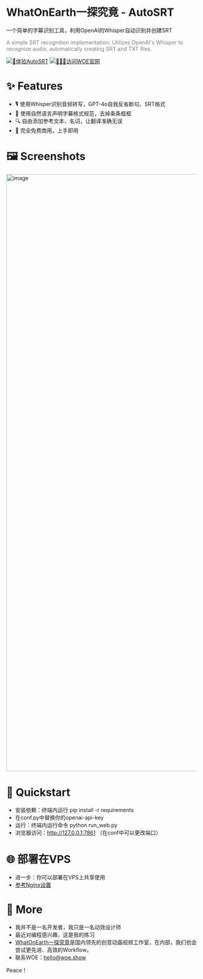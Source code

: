 # **WhatOnEarth一探究竟 - AutoSRT**

一个简单的字幕识别工具，利用OpenAI的Whisper自动识别并创建SRT

<span style="color: gray;">A simple SRT recognition implementation: Utilizes OpenAI's Whisper to recognize audio, automatically creating SRT and TXT files.</span>

[![🚀体验AutoSRT](https://img.shields.io/badge/AutoSRT-4285F4?style=for-the-badge&logo=google-cloud&logoColor=white)](https://ai.woe.show/srt/)
[![👩🏻‍🚀访问WOE官网](https://img.shields.io/badge/WOE官网-FF7139?style=for-the-badge&logo=Firefox-Browser&logoColor=white)](https://www.woe.show)

# ✨ Features
- 🎙️ 使用Whisper识别音频转写，GPT-4o自我反省断句、SRT格式
- 📝 使用自然语言声明字幕格式规范，去掉条条框框
- 🔍 自由添加参考文本、名词，让翻译准确无误
- 💯 完全免费商用，上手即用

# 🖼️ Screenshots
<img width="1580" alt="image" src="https://github.com/user-attachments/assets/c40e20f8-02cf-43e2-af81-19dea419a1fc">


# 🚀 Quickstart
- 安装依赖：终端内运行 pip install -r requirements
- 在conf.py中替换你的openai-api-key
- 运行：终端内运行命令 python run_web.py
- 浏览器访问：http://127.0.0.1:7861 （在conf中可以更改端口）

# 🌐 部署在VPS
- 进一步：你可以部署在VPS上共享使用
- [参考Nginx设置](https://github.com/billzhuang6569/AutoSRT/blob/main/nginx_sample)


# 📌 More
- 我并不是一名开发者，我只是一名动效设计师
- 最近对编程感兴趣，这是我的练习
- [WhatOnEarth一探究竟](https://www.woe.show)是国内领先的创意动画视频工作室，在内部，我们也会尝试更先进、高效的Workflow。
- 联系WOE：hello@woe.show

Peace！

